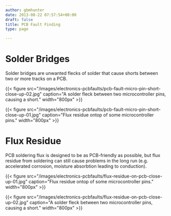 ```yaml
---
author: gbmhunter
date: 2013-08-22 07:57:54+00:00
draft: false
title: PCB Fault Finding
type: page

---
```


# Solder Bridges

Solder bridges are unwanted flecks of solder that cause shorts between two or more tracks on a PCB.

{{< figure src="/images/electronics-pcbfaults/pcb-fault-micro-pin-short-close-up-02.jpg" caption="A solder fleck between two microcontroller pins, causing a short."  width="800px" >}}

{{< figure src="/images/electronics-pcbfaults/pcb-fault-micro-pin-short-close-up-01.jpg" caption="Flux residue ontop of some microcontroller pins."  width="800px" >}}


# Flux Residue

PCB soldering flux is designed to be as PCB-friendly as possible, but flux residue from soldering can still cause problems in the long run (e.g. accelerated corrosion, moisture absorbtion leading to conduction).

{{< figure src="/images/electronics-pcbfaults/flux-residue-on-pcb-close-up-01.jpg" caption="Flux residue ontop of some microcontroller pins."  width="800px" >}}

{{< figure src="/images/electronics-pcbfaults/flux-residue-on-pcb-close-up-02.jpg" caption="A solder fleck between two microcontroller pins, causing a short."  width="800px" >}}
